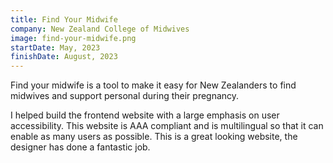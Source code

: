 ```yaml
---
title: Find Your Midwife
company: New Zealand College of Midwives
image: find-your-midwife.png
startDate: May, 2023
finishDate: August, 2023
---
```


Find your midwife is a tool to make it easy for New Zealanders to find midwives and support personal during their pregnancy.

I helped build the frontend website with a large emphasis on user accessibility. This website is AAA compliant and is multilingual so that it can enable as many users as possible. This is a great looking website, the designer has done a fantastic job.
